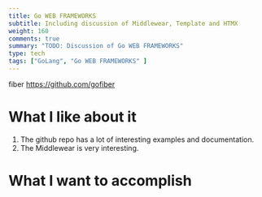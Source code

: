 ```yaml
---
title: Go WEB FRAMEWORKS
subtitle: Including discussion of Middlewear, Template and HTMX 
weight: 160
comments: true
summary: "TODO: Discussion of Go WEB FRAMEWORKS"
type: tech
tags: ["GoLang", "Go WEB FRAMEWORKS" ]
---
```


fiber
https://github.com/gofiber

# What I like about it

1. The github repo has a lot of interesting examples and documentation.
2. The Middlewear is very interesting.

# What I want to accomplish